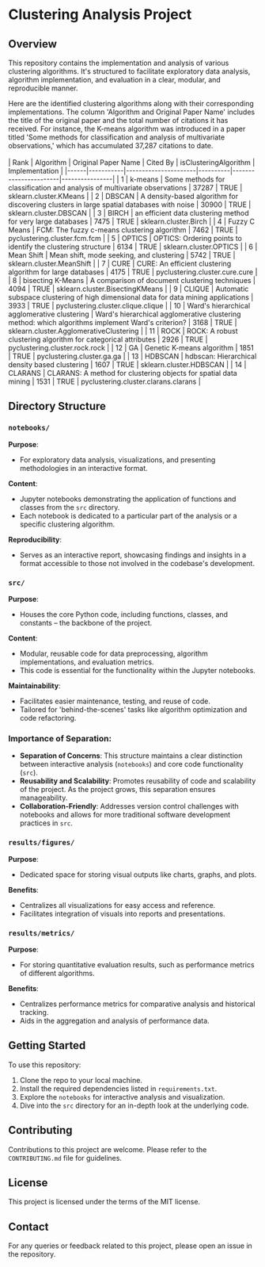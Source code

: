 # Clustering Analysis Project

## Overview
This repository contains the implementation and analysis of various clustering algorithms. It's structured to facilitate exploratory data analysis, algorithm implementation, and evaluation in a clear, modular, and reproducible manner.

Here are the identified clustering algorithms along with their corresponding implementations. The column 'Algorithm and Original Paper Name' includes the title of the original paper and the total number of citations it has received. For instance, the K-means algorithm was introduced in a paper titled 'Some methods for classification and analysis of multivariate observations,' which has accumulated 37,287 citations to date.
<br>
<br>
| Rank | Algorithm | Original Paper Name | Cited By | isClusteringAlgorithm | Implementation |
|------|-----------|----------------------|----------|-----------------------|----------------|
| 1    | k-means   | Some methods for classification and analysis of multivariate observations | 37287    | TRUE                  | sklearn.cluster.KMeans |
| 2    | DBSCAN    | A density-based algorithm for discovering clusters in large spatial databases with noise | 30900    | TRUE                  | sklearn.cluster.DBSCAN |
| 3    | BIRCH     | an efficient data clustering method for very large databases | 7475     | TRUE                  | sklearn.cluster.Birch |
| 4    | Fuzzy C Means | FCM: The fuzzy c-means clustering algorithm | 7462     | TRUE                  | pyclustering.cluster.fcm.fcm |
| 5    | OPTICS    | OPTICS: Ordering points to identify the clustering structure | 6134     | TRUE                  | sklearn.cluster.OPTICS |
| 6    | Mean Shift | Mean shift, mode seeking, and clustering | 5742     | TRUE                  | sklearn.cluster.MeanShift |
| 7    | CURE      | CURE: An efficient clustering algorithm for large databases | 4175     | TRUE                  | pyclustering.cluster.cure.cure |
| 8    | bisecting K-Means | A comparison of document clustering techniques | 4094     | TRUE                  | sklearn.cluster.BisectingKMeans |
| 9    | CLIQUE    | Automatic subspace clustering of high dimensional data for data mining applications | 3933     | TRUE                  | pyclustering.cluster.clique.clique |
| 10   | Ward's hierarchical agglomerative clustering | Ward's hierarchical agglomerative clustering method: which algorithms implement Ward's criterion? | 3168     | TRUE                  | sklearn.cluster.AgglomerativeClustering |
| 11   | ROCK      | ROCK: A robust clustering algorithm for categorical attributes | 2926     | TRUE                  | pyclustering.cluster.rock.rock |
| 12   | GA        | Genetic K-means algorithm | 1851     | TRUE                  | pyclustering.cluster.ga.ga |
| 13   | HDBSCAN   | hdbscan: Hierarchical density based clustering | 1607     | TRUE                  | sklearn.cluster.HDBSCAN |
| 14   | CLARANS   | CLARANS: A method for clustering objects for spatial data mining | 1531     | TRUE                  | pyclustering.cluster.clarans.clarans |


## Directory Structure

### `notebooks/`

**Purpose**: 
- For exploratory data analysis, visualizations, and presenting methodologies in an interactive format.

**Content**: 
- Jupyter notebooks demonstrating the application of functions and classes from the `src` directory. 
- Each notebook is dedicated to a particular part of the analysis or a specific clustering algorithm.

**Reproducibility**: 
- Serves as an interactive report, showcasing findings and insights in a format accessible to those not involved in the codebase's development.

### `src/`

**Purpose**: 
- Houses the core Python code, including functions, classes, and constants – the backbone of the project.

**Content**: 
- Modular, reusable code for data preprocessing, algorithm implementations, and evaluation metrics.
- This code is essential for the functionality within the Jupyter notebooks.

**Maintainability**: 
- Facilitates easier maintenance, testing, and reuse of code. 
- Tailored for 'behind-the-scenes' tasks like algorithm optimization and code refactoring.

### Importance of Separation:
- **Separation of Concerns**: This structure maintains a clear distinction between interactive analysis (`notebooks`) and core code functionality (`src`).
- **Reusability and Scalability**: Promotes reusability of code and scalability of the project. As the project grows, this separation ensures manageability.
- **Collaboration-Friendly**: Addresses version control challenges with notebooks and allows for more traditional software development practices in `src`.

### `results/figures/`

**Purpose**: 
- Dedicated space for storing visual outputs like charts, graphs, and plots.

**Benefits**:
- Centralizes all visualizations for easy access and reference.
- Facilitates integration of visuals into reports and presentations.

### `results/metrics/`

**Purpose**: 
- For storing quantitative evaluation results, such as performance metrics of different algorithms.

**Benefits**:
- Centralizes performance metrics for comparative analysis and historical tracking.
- Aids in the aggregation and analysis of performance data.

## Getting Started
To use this repository:

1. Clone the repo to your local machine.
2. Install the required dependencies listed in `requirements.txt`.
3. Explore the `notebooks` for interactive analysis and visualization.
4. Dive into the `src` directory for an in-depth look at the underlying code.

## Contributing
Contributions to this project are welcome. Please refer to the `CONTRIBUTING.md` file for guidelines.

## License
This project is licensed under the terms of the MIT license.

## Contact
For any queries or feedback related to this project, please open an issue in the repository.
